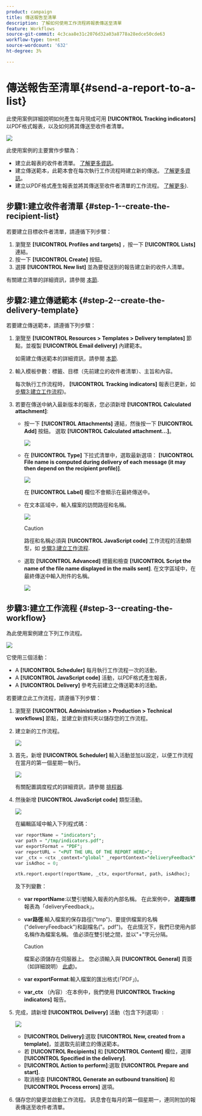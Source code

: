 ```yaml
---
product: campaign
title: 傳送報吿至清單
description: 了解如何使用工作流程將報表傳送至清單
feature: Workflows
source-git-commit: 4c3caa8e31c2076d32a03a8778a28edce50cde63
workflow-type: tm+mt
source-wordcount: '632'
ht-degree: 3%

---
```



# 傳送報吿至清單{#send-a-report-to-a-list}

此使用案例詳細說明如何產生每月現成可用 **[!UICONTROL Tracking indicators]** 以PDF格式報表，以及如何將其傳送至收件者清單。

![](assets/use_case_report_intro.png)

此使用案例的主要實作步驟為：

* 建立此報表的收件者清單。 [了解更多資訊](#step-1--create-the-recipient-list)。
* 建立傳送範本，此範本會在每次執行工作流程時建立新的傳送。 [了解更多資訊](#step-2--create-the-delivery-template)。
* 建立以PDF格式產生報表並將其傳送至收件者清單的工作流程。 [了解更多](#step-3--create-the-workflow)).

## 步驟1:建立收件者清單 {#step-1--create-the-recipient-list}

若要建立目標收件者清單，請遵循下列步驟：

1. 瀏覽至 **[!UICONTROL Profiles and targets]** ，按一下 **[!UICONTROL Lists]** 連結。
1. 按一下 **[!UICONTROL Create]** 按鈕。
1. 選擇 **[!UICONTROL New list]** 並為要發送到的報告建立新的收件人清單。

有關建立清單的詳細資訊，請參閱 [本節](../../v8/audiences/create-audiences.md).

## 步驟2:建立傳遞範本 {#step-2--create-the-delivery-template}

若要建立傳送範本，請遵循下列步驟：

1. 瀏覽至 **[!UICONTROL Resources > Templates > Delivery templates]** 節點，並複製 **[!UICONTROL Email delivery]** 內建範本。

   如需建立傳送範本的詳細資訊，請參閱 [本節](../../v8/send/create-templates.md).

1. 輸入模板參數：標籤、目標（先前建立的收件者清單）、主旨和內容。

   每次執行工作流程時， **[!UICONTROL Tracking indicators]** 報表已更新，如 [步驟3:建立工作流程](#step-3--creating-the-workflow))。

1. 若要在傳送中納入最新版本的報表，您必須新增 **[!UICONTROL Calculated attachment]**:

   * 按一下 **[!UICONTROL Attachments]** 連結，然後按一下 **[!UICONTROL Add]** 按鈕。 選取 **[!UICONTROL Calculated attachment...]**。

      ![](assets/use_case_report_4.png)

   * 在 **[!UICONTROL Type]** 下拉式清單中，選取最新選項： **[!UICONTROL File name is computed during delivery of each message (it may then depend on the recipient profile)]**.

      ![](assets/use_case_report_5.png)

      在 **[!UICONTROL Label]** 欄位不會顯示在最終傳送中。

   * 在文本區域中，輸入檔案的訪問路徑和名稱。

      ![](assets/use_case_report_6.png)

      >[!CAUTION]
      >
      >路徑和名稱必須與 **[!UICONTROL JavaScript code]** 工作流程的活動類型，如 [步驟3:建立工作流程](#step-3--creating-the-workflow).

   * 選取 **[!UICONTROL Advanced]** 標籤和檢查 **[!UICONTROL Script the name of the file name displayed in the mails sent]**. 在文字區域中，在最終傳送中輸入附件的名稱。

      ![](assets/use_case_report_6b.png)

## 步驟3:建立工作流程 {#step-3--creating-the-workflow}

為此使用案例建立下列工作流程。

![](assets/use_case_report_8.png)

它使用三個活動：

* A **[!UICONTROL Scheduler]** 每月執行工作流程一次的活動，
* A **[!UICONTROL JavaScript code]** 活動，以PDF格式產生報表，
* A **[!UICONTROL Delivery]** 參考先前建立之傳送範本的活動。

若要建立此工作流程，請遵循下列步驟：

1. 瀏覽至 **[!UICONTROL Administration > Production > Technical workflows]** 節點，並建立新資料夾以儲存您的工作流程。
1. 建立新的工作流程。

   ![](assets/use_case_report_7.png)

1. 首先，新增 **[!UICONTROL Scheduler]** 輸入活動並加以設定，以便工作流程在當月的第一個星期一執行。

   ![](assets/use_case_report_9.png)

   有關配置調度程式的詳細資訊，請參閱 [排程器](scheduler.md).

1. 然後新增 **[!UICONTROL JavaScript code]** 類型活動。

   ![](assets/use_case_report_10.png)

   在編輯區域中輸入下列程式碼：

   ```sql
   var reportName = "indicators";
   var path = "/tmp/indicators.pdf";
   var exportFormat = "PDF";
   var reportURL = "<PUT THE URL OF THE REPORT HERE>";
   var _ctx = <ctx _context="global" _reportContext="deliveryFeedback" />
   var isAdhoc = 0;
   
   xtk.report.export(reportName, _ctx, exportFormat, path, isAdhoc);
   ```


   及下列變數：

   * **var reportName**:以雙引號輸入報表的內部名稱。 在此案例中， **追蹤指標** 報表為「deliveryFeedback」。
   * **var路徑**:輸入檔案的保存路徑(&quot;tmp&quot;)、要提供檔案的名稱(&quot;deliveryFeedback&quot;)和副檔名(&quot;。pdf&quot;)。 在此情況下，我們已使用內部名稱作為檔案名稱。 值必須在雙引號之間，並以&quot;+&quot;字元分隔。

      >[!CAUTION]
      >
      >檔案必須儲存在伺服器上。 您必須輸入與 **[!UICONTROL General]** 頁簽（如詳細說明） [此處](#step-2--create-the-delivery-template))。

   * **var exportFormat**:輸入檔案的匯出格式(「PDF」)。
   * **var_ctx** （內容）:在本例中，我們使用 **[!UICONTROL Tracking indicators]** 報告。

1. 完成，請新增 **[!UICONTROL Delivery]** 活動（包含下列選項）:

   ![](assets/use_case_report_11.png)

   * **[!UICONTROL Delivery]**:選取 **[!UICONTROL New, created from a template]**，並選取先前建立的傳送範本。
   * 若 **[!UICONTROL Recipients]** 和 **[!UICONTROL Content]** 欄位，選擇 **[!UICONTROL Specified in the delivery]**.
   * **[!UICONTROL Action to perform]**:選取 **[!UICONTROL Prepare and start]**.
   * 取消檢查 **[!UICONTROL Generate an outbound transition]** 和 **[!UICONTROL Process errors]** 選項。

1. 儲存您的變更並啟動工作流程。 訊息會在每月的第一個星期一，連同附加的報表傳送至收件者清單。